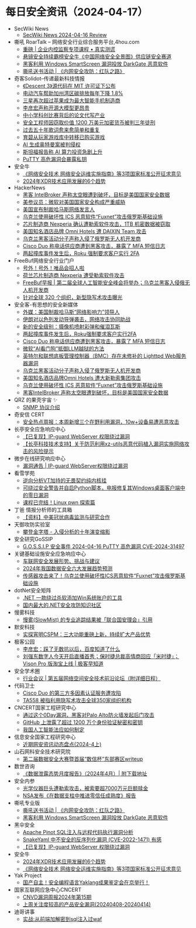 # 每日安全资讯（2024-04-17）

- SecWiki News
  - [SecWiki News 2024-04-16 Review](http://www.sec-wiki.com/?2024-04-16)
- 嘶吼 RoarTalk – 网络安全行业综合服务平台,4hou.com
  - [重磅 | 企业内控监察专项课程 • 真实测谎](https://www.4hou.com/posts/ZGAQ)
  - [悬镜安全持续霸榜安全牛《中国网络安全全景图》供应链安全赛道](https://www.4hou.com/posts/poNQ)
  - [黑客利用 Windows SmartScreen 漏洞投放 DarkGate 恶意软件](https://www.4hou.com/posts/1pXZ)
  - [嘶吼送书活动 | 《内网安全攻防：红队之路》](https://www.4hou.com/posts/wyXr)
- 奇客Solidot–传递最新科技情报
  - [《Descent 3》源代码在 MIT 许可证下公布](https://www.solidot.org/story?sid=77904)
  - [电动汽车帮助加州湾区碳排放每年下降 1.8%](https://www.solidot.org/story?sid=77903)
  - [三星再次超过苹果成为最大智能手机制造商](https://www.solidot.org/story?sid=77902)
  - [李彦宏声称开源大模型更昂贵](https://www.solidot.org/story?sid=77901)
  - [中小学科创比赛背后的论文代写产业](https://www.solidot.org/story?sid=77900)
  - [安全工程师因窃取价值 1200 万美元加密货币被判三年徒刑](https://www.solidot.org/story?sid=77899)
  - [过去五十年歌词愈来愈简单和重复](https://www.solidot.org/story?sid=77898)
  - [育碧从玩家游戏库中转移已购买游戏](https://www.solidot.org/story?sid=77897)
  - [AI 生成奥特曼案被判侵权](https://www.solidot.org/story?sid=77896)
  - [斯坦福报告称 AI 算力投资急剧上升](https://www.solidot.org/story?sid=77895)
  - [PuTTY 高危漏洞会暴露私钥](https://www.solidot.org/story?sid=77894)
- 安全牛
  - [《网络安全技术 网络安全运维实施指南》等3项国家标准公开征求意见](https://www.aqniu.com/vendor/103595.html)
  - [2024年XDR技术应用发展的6个趋势](https://www.aqniu.com/industry/103592.html)
- HackerNews
  - [黑客 IntelBroker 声称太空眼遭到破坏，目标是美国国家安全数据](https://hackernews.cc/archives/51705)
  - [美参议员：微软对美国国家安全构成严重威胁](https://hackernews.cc/archives/51703)
  - [美国宣布制裁哈马斯网络发言人](https://hackernews.cc/archives/51698)
  - [乌克兰使用破坏性 ICS 恶意软件“Fuxnet”攻击俄罗斯基础设施](https://hackernews.cc/archives/51690)
  - [芯片制造商 Nexperia 确认遭勒索软件攻击，1TB 机密数据被窃取](https://hackernews.cc/archives/51669)
  - [美国知名酒店品牌 Omni Hotels 遭 DAIXIN Team 攻击](https://hackernews.cc/archives/51687)
  - [乌克兰黑客活动分子声称入侵了俄罗斯无人机开发商](https://hackernews.cc/archives/51684)
  - [Cisco Duo 称电话供应商遭到黑客攻击，暴露了 MFA 短信日志](https://hackernews.cc/archives/51681)
  - [两起撞库事件发生后，Roku 强制要求客户实行 2FA](https://hackernews.cc/archives/51675)
- FreeBuf网络安全行业门户
  - [号外！号外！唯品会招人啦](https://www.freebuf.com/jobs/398087.html)
  - [荷兰芯片制造商 Nexperia 遭受勒索软件攻击](https://www.freebuf.com/news/398080.html)
  - [FreeBuf早报 | 第二届全球人工智能安全峰会将举办；乌克兰黑客入侵俄无人机开发商](https://www.freebuf.com/news/398063.html)
  - [针对全球 320 个组织，新型隐写术攻击曝光](https://www.freebuf.com/news/398051.html)
- 安全客-有思想的安全新媒体
  - [外媒：美国制裁哈马斯“网络影响力”领导人](https://www.anquanke.com/post/id/295679)
  - [伊朗对以色列发动导弹袭击，网络攻击协同助战](https://www.anquanke.com/post/id/295676)
  - [新的安全级别：摄像机喷射彩弹和催泪瓦斯](https://www.anquanke.com/post/id/295671)
  - [两起撞库事件发生后，Roku强制要求客户实行2FA](https://www.anquanke.com/post/id/295662)
  - [Cisco Duo 称电话供应商遭到黑客攻击，暴露了 MFA 短信日志](https://www.anquanke.com/post/id/295665)
  - [微软“AI看门狗”抵御LLM越狱的方法](https://www.anquanke.com/post/id/295659)
  - [英特尔和联想底板管理控制器（BMC）存在未修补的 Lighttpd Web服务器漏洞](https://www.anquanke.com/post/id/295657)
  - [乌克兰黑客活动分子声称入侵了俄罗斯无人机开发商](https://www.anquanke.com/post/id/295650)
  - [美国知名酒店品牌Omni Hotels 遭大新勒索集团攻击](https://www.anquanke.com/post/id/295646)
  - [乌克兰使用破坏性 ICS 恶意软件“Fuxnet”攻击俄罗斯基础设施](https://www.anquanke.com/post/id/295647)
  - [黑客IntelBroker 声称太空眼遭到破坏，目标是美国国家安全数据](https://www.anquanke.com/post/id/295641)
- QRZ 的果壳宇宙 ✨
  - [SNMP 协议介绍](https://5ec.top/00-notes/protocol/snmp/snmp-introduction)
- 奇安信 CERT
  - [安全热点周报：本周新增三个在野利用漏洞，10w+设备易遭恶意攻击](https://mp.weixin.qq.com/s?__biz=MzU5NDgxODU1MQ==&mid=2247500870&idx=1&sn=8c9b48f9aeb86f839bf5b3d9d6628f6e&chksm=fe79e0dec90e69c8cfad2ddb033e473edd93b42e2c16e7a7258cafd3471d7ccdcb1bb163aaaf&scene=58&subscene=0#rd)
- 长亭安全应急响应中心
  - [【已复现】IP-guard WebServer 权限绕过漏洞](https://mp.weixin.qq.com/s?__biz=MzIwMDk1MjMyMg==&mid=2247492460&idx=1&sn=b10ff59181196e4cab26f4ab05569e59&chksm=96f7fc01a1807517a4ee29a79a9017734f9dcca5af5372efe3142ad06c23e359fc92689bf753&scene=58&subscene=0#rd)
  - [【长亭科技技术支持】关于防范利用xz-utils恶意代码植入漏洞实施网络攻击的风险提示](https://mp.weixin.qq.com/s?__biz=MzIwMDk1MjMyMg==&mid=2247492460&idx=2&sn=7a18e706b8ef14ceb195095fac536313&chksm=96f7fc01a1807517aabcd21da41645883c1d567c1db54bf95d1861a9f30d556e7b740cc79bb7&scene=58&subscene=0#rd)
- 微步在线研究响应中心
  - [漏洞通告 | IP-guard WebServer权限绕过漏洞](https://mp.weixin.qq.com/s?__biz=Mzg5MTc3ODY4Mw==&mid=2247505502&idx=1&sn=6ef977ad6be5e7f57360cc32233db7bc&chksm=cfcab54af8bd3c5cd34b7b0505d716d33fe5a9da6cad9aecb2d0f86554607a36b1d84d4c9f92&scene=58&subscene=0#rd)
- 看雪学苑
  - [逆向分析VT加持的无畏契约纯内核挂](https://mp.weixin.qq.com/s?__biz=MjM5NTc2MDYxMw==&mid=2458550427&idx=1&sn=399ad869e9f33b368de123b079ca1ff2&chksm=b18db01186fa390707f03c65e957277ed4eb7d250bbce02130ab2d6324c0c4cd9ab837e01802&scene=58&subscene=0#rd)
  - [可绕过安全警告并自启Python脚本，电报修复其Windows桌面客户端中的零日漏洞](https://mp.weixin.qq.com/s?__biz=MjM5NTc2MDYxMw==&mid=2458550427&idx=2&sn=d9a271f5a233c557b7d7775102e3bbaa&chksm=b18db01186fa39070e59c7e32889805692b5bfe71730b44c2ee4da01a779254e2c9a553b9029&scene=58&subscene=0#rd)
  - [课程已完结！Linux pwn 探索篇](https://mp.weixin.qq.com/s?__biz=MjM5NTc2MDYxMw==&mid=2458550427&idx=3&sn=d5041870ae72ec9a75c203eb7546bdb2&chksm=b18db01186fa3907d6eee9b2614629165039e258b4be99cc7f486cc435995f0b420952969f30&scene=58&subscene=0#rd)
- 丁爸 情报分析师的工具箱
  - [【资料】中美冠状病毒监测与研究合作](https://mp.weixin.qq.com/s?__biz=MzI2MTE0NTE3Mw==&mid=2651143271&idx=1&sn=25fa7b3aeade4247d3b80d646f1036d2&chksm=f1af4b5dc6d8c24b1df519f5f457ec5243bf5a5767b92fe6eb00a8110cd3f89ee917aa0b70c2&scene=58&subscene=0#rd)
- 天御攻防实验室
  - [攀登金字塔 - 入侵分析的十年演变缩影](https://mp.weixin.qq.com/s?__biz=MzU0MzgyMzM2Nw==&mid=2247485556&idx=1&sn=d7519926b729693155009efaad5f9025&chksm=fb04cb1ccc73420a1c63f14014441db7ff6b8e5f93cf25bfa847133d6db17b1b462d44f9cba7&scene=58&subscene=0#rd)
- 安全研究GoSSIP
  - [G.O.S.S.I.P 安全事件 2024-04-16 PuTTY 高危漏洞 CVE-2024-31497](https://mp.weixin.qq.com/s?__biz=Mzg5ODUxMzg0Ng==&mid=2247497814&idx=1&sn=01aefbdd8ac5ca5f28e1dfc28eacdd3f&chksm=c063d68ff7145f999ccdc00ceef1e45e333ec2319376449ca8f7d26002fa4f6701356cd85254&scene=58&subscene=0#rd)
- 关键基础设施安全应急响应中心
  - [车联网安全发展形势、挑战与建议](https://mp.weixin.qq.com/s?__biz=MzkyMzAwMDEyNg==&mid=2247543321&idx=1&sn=a76432d1058fe170b038a8475edca5a8&chksm=c1e9a648f69e2f5ed5e691cd9d677e19ddab069881d7d61de2ac46ad4ac8e1816a14cf823100&scene=58&subscene=0#rd)
  - [2024年我国数据安全六大发展趋势预测](https://mp.weixin.qq.com/s?__biz=MzkyMzAwMDEyNg==&mid=2247543321&idx=2&sn=e540e84de80675d1ead1c3ca0feb72f4&chksm=c1e9a648f69e2f5ee2f89203cc73742300d48adab0643ce8c2b65d25c5149f924d5489499ab8&scene=58&subscene=0#rd)
  - [传感器攻击来了！乌克兰使用破坏性ICS恶意软件“Fuxnet”攻击俄罗斯基础设施](https://mp.weixin.qq.com/s?__biz=MzkyMzAwMDEyNg==&mid=2247543321&idx=3&sn=7365b7dd7eacfc45f5959fbcf42aa5ce&chksm=c1e9a648f69e2f5e106cfc4e989e297219925556a8db9824be147c9f4fe852cb1cec0dcc1b79&scene=58&subscene=0#rd)
- dotNet安全矩阵
  - [.NET 一款绕过杀软添加Win系统账户的工具](https://mp.weixin.qq.com/s?__biz=MzUyOTc3NTQ5MA==&mid=2247491399&idx=1&sn=af50703fe00f5664e41e16845f6ca3e6&chksm=fa5ab1aacd2d38bc07170867935149f4e0a6d6cba079a3fb934dd39fa3b2c4598ea72e21d699&scene=58&subscene=0#rd)
  - [国内最大的.NET安全攻防知识社区](https://mp.weixin.qq.com/s?__biz=MzUyOTc3NTQ5MA==&mid=2247491399&idx=2&sn=fda61bcf4248c073a1fd710fc6089bb5&chksm=fa5ab1aacd2d38bcb7102a6044d0f2cdb11fd629cc2463d67730902c90e7438f680289250359&scene=58&subscene=0#rd)
- 慢雾科技
  - [慢雾(SlowMist) 的专业追踪结果被「联合国安理会」引用](https://mp.weixin.qq.com/s?__biz=MzU4ODQ3NTM2OA==&mid=2247499685&idx=1&sn=db382eaa06e3af694c2e7c016b2e8412&chksm=fdde8122caa9083467a39880f2e0c6130b7ff43762e24222e8b69c8671e4feb013610cbf9e09&scene=58&subscene=0#rd)
- 默安科技
  - [实探宵明CSPM：三大功能重磅上新，持续扩大产品优势](https://mp.weixin.qq.com/s?__biz=MzIzODQxMjM2NQ==&mid=2247498301&idx=1&sn=11ccc445560b278be2289c39c9209625&chksm=e93b0d1fde4c8409a92e92f2da7e633a01056e589a7ada54d82ba06564f06a23a48d18dc9660&scene=58&subscene=0#rd)
- 极客公园
  - [李彦宏：踩了无数坑以后，百度知道了什么](https://mp.weixin.qq.com/s?__biz=MTMwNDMwODQ0MQ==&mid=2653038925&idx=1&sn=61b1b14be96b3cf1fa5f274fe0c7e9fa&chksm=7e5754fb4920dded9d3f2505dbfafa0c8e5e5259b90c90826663bfa3bef1bbf9013fb12e922a&scene=58&subscene=0#rd)
  - [刘强东数字人今天开启直播首秀；保时捷总裁高情商回应「米时捷」；Vison Pro 版淘宝上线 | 极客早知道](https://mp.weixin.qq.com/s?__biz=MTMwNDMwODQ0MQ==&mid=2653038909&idx=1&sn=622c1f58ef37bd6394ef01d0f2bdec7f&chksm=7e57548b4920dd9d8a6f3f8012c86e02cc12bf407360d471964fdfbe20610d3fc31a2a95fe11&scene=58&subscene=0#rd)
- 安全学术圈
  - [行业会议 | 第五届网络空间安全技术前沿论坛（附详细日程）](https://mp.weixin.qq.com/s?__biz=MzU5MTM5MTQ2MA==&mid=2247490514&idx=1&sn=5f60b291ad1df43c4ceffc92c5bd7eb3&chksm=fe2ee459c9596d4ff0a500c91f00e8dcfe3d5bfb2dbe550274fa3653a9c35f127de23ebac548&scene=58&subscene=0#rd)
- 代码卫士
  - [Cisco Duo 的第三方多因素认证服务遭攻陷](https://mp.weixin.qq.com/s?__biz=MzI2NTg4OTc5Nw==&mid=2247519298&idx=1&sn=68e558c58f6ce4c99d803f463aef947d&chksm=ea94bd28dde3343e48d9db141edeb196defddd2e429e7c9672edd69d8fbc207b9b46e60f42a3&scene=58&subscene=0#rd)
  - [TA558 被指利用隐写术攻击全球350家组织机构](https://mp.weixin.qq.com/s?__biz=MzI2NTg4OTc5Nw==&mid=2247519298&idx=2&sn=33024a72dd6073a781fc2fdd24e70093&chksm=ea94bd28dde3343e09f49b2eab7d13d673706a08ca75fd564b3fe941e346749b1e0efb1b9724&scene=58&subscene=0#rd)
- CNCERT国家工程研究中心
  - [通过这个0Day漏洞，黑客对Palo Alto防火墙发起后门攻击](https://mp.weixin.qq.com/s?__biz=MzUzNDYxOTA1NA==&mid=2247544084&idx=1&sn=fc9fe1827166aabecba3e94a8dae0372&chksm=fa939bd5cde412c3d1125b97ec201987e7ecc4b8c540a6b2659b17315034914647a4918478a0&scene=58&subscene=0#rd)
  - [GitHub 上泄露了超过 1200 万个身份验证秘密和密钥](https://mp.weixin.qq.com/s?__biz=MzUzNDYxOTA1NA==&mid=2247544084&idx=2&sn=36b5366e737ae2e7d97c5b5a2e58a97f&chksm=fa939bd5cde412c33e0f9eb1bf2c481745a5ee78bbc715fac6005f2304a7fe5b14e014d9f2c5&scene=58&subscene=0#rd)
  - [我国人工智能法应如何制定](https://mp.weixin.qq.com/s?__biz=MzUzNDYxOTA1NA==&mid=2247544084&idx=3&sn=ad167163699d868ffe19bec12c4c4c89&chksm=fa939bd5cde412c3ee425f238f31a4a47bbcf565b5849d1c6bfd8c57ccbb5532a088926c29a5&scene=58&subscene=0#rd)
- 信息安全国家工程研究中心
  - [近期网安资讯动态盘点(2024-4上)](https://mp.weixin.qq.com/s?__biz=MzU5OTQ0NzY3Ng==&mid=2247496499&idx=1&sn=eb5cddd1490084fce6cad6ffbe7decdd&chksm=feb67220c9c1fb367d3ffee1712dd8a873b832278dd6fbf0acbf86a50fc2ccff52c01f34a161&scene=58&subscene=0#rd)
- 山石网科安全技术研究院
  - [第二届数据安全大赛暨首届“数信杯”东部赛区writeup](https://mp.weixin.qq.com/s?__biz=MzUzMDUxNTE1Mw==&mid=2247505690&idx=1&sn=76f8a6e7c8a6842e2035a551588b5ade&chksm=fa5202a4cd258bb2f6fe2d90cddeeb38c604fec9bfa050422edb8aa862b1bd1f09874ce5bdfd&scene=58&subscene=0#rd)
- 数世咨询
  - [《数据泄露态势月度报告》（2024年4月）| 附下载地址](https://mp.weixin.qq.com/s?__biz=MzkxNzA3MTgyNg==&mid=2247510144&idx=1&sn=c41e5181531a9ea66fbddbe62327628f&chksm=c144da3df633532b31606999de6c9317f049e9816db4dda618ec55ba55b072c0c4cdfcba4269&scene=58&subscene=0#rd)
- 安全内参
  - [光学仪器巨头遭勒索攻击，被索要超7000万元巨额赎金](https://mp.weixin.qq.com/s?__biz=MzI4NDY2MDMwMw==&mid=2247511413&idx=1&sn=6c76ca82c6e2cc88c85b3622f3d2f232&chksm=ebfaea55dc8d634365ed58a6c69a1ca0e66cb4acc5e271d384a4441d8189b49adc1c229997e7&scene=58&subscene=0#rd)
  - [NSA发布《在数据支柱中推进零信任成熟度》报告](https://mp.weixin.qq.com/s?__biz=MzI4NDY2MDMwMw==&mid=2247511413&idx=2&sn=fa636108b4beb4e8cafc04fb9e849aad&chksm=ebfaea55dc8d6343a6b19ac9a2ef5f539a9399bce383d1b9b9e67692389bdb131c7fb2fee2ff&scene=58&subscene=0#rd)
- 嘶吼专业版
  - [嘶吼送书活动 | 《内网安全攻防：红队之路》](https://mp.weixin.qq.com/s?__biz=MzI0MDY1MDU4MQ==&mid=2247574685&idx=1&sn=3d456422fc1c083bd28389718eb79139&chksm=e91474a7de63fdb1b4460dd84102f33ca820f38bc9f9a9af307691735814f21225a601a22eea&scene=58&subscene=0#rd)
  - [黑客利用 Windows SmartScreen 漏洞投放 DarkGate 恶意软件](https://mp.weixin.qq.com/s?__biz=MzI0MDY1MDU4MQ==&mid=2247574685&idx=2&sn=ba97b28ed17a690b1a43d00ae298d355&chksm=e91474a7de63fdb1997a56007d8d00b64e3fe12d2eb097e727f1c1f644f9b4507762d0914898&scene=58&subscene=0#rd)
- 黑伞安全
  - [Apache Pinot SQL注入与远程代码执行漏洞分析](https://mp.weixin.qq.com/s?__biz=MzU0MzkzOTYzOQ==&mid=2247489062&idx=1&sn=0b22555b73684bc3311b2f7a6749a29c&chksm=fb029b7ecc7512689922e4191f8ea25be384df45ff3ff56ebdde151cb0f737efe3cc898fed00&scene=58&subscene=0#rd)
  - [SnakeYaml 中不安全的反序列化漏洞 (CVE-2022-1471) 有感](https://mp.weixin.qq.com/s?__biz=MzU0MzkzOTYzOQ==&mid=2247489062&idx=2&sn=fc63f02f9a2443b0b405d8c71651a84d&chksm=fb029b7ecc7512686a980e209ab0875348bd17e714255f8930e10ee7f8896775cefce7c2dee1&scene=58&subscene=0#rd)
  - [【已复现】IP-guard WebServer 权限绕过漏洞](https://mp.weixin.qq.com/s?__biz=MzU0MzkzOTYzOQ==&mid=2247489062&idx=3&sn=c00124bb8440d01f50c7e146bec5f6ab&chksm=fb029b7ecc7512680a6f7cda46b559a7f9f45317777d4013d6957d97e392f85cac8ff8845edf&scene=58&subscene=0#rd)
- 安全牛
  - [2024年XDR技术应用发展的6个趋势](https://mp.weixin.qq.com/s?__biz=MjM5Njc3NjM4MA==&mid=2651129153&idx=1&sn=9b9f6499e90c024ef1a16151e688cb7c&chksm=bd15b5928a623c84fcb6757c55303838d26845092c52d975aae4cfc6b0e085d98ea6da9ff670&scene=58&subscene=0#rd)
  - [《网络安全技术 网络安全运维实施指南》等3项国家标准公开征求意见](https://mp.weixin.qq.com/s?__biz=MjM5Njc3NjM4MA==&mid=2651129153&idx=2&sn=049fb2ef1f4d9a6caa69573449ac028c&chksm=bd15b5928a623c847af68d3ccca09c23bcefde2fe14cc6a065cec21fd96a35fc2e254a1255e2&scene=58&subscene=0#rd)
- Yak Project
  - [国产自主！安全编程语言Yaklang成果鉴定会在京举行！](https://mp.weixin.qq.com/s?__biz=Mzk0MTM4NzIxMQ==&mid=2247520006&idx=1&sn=2f9b5c34a139a79d615e377eb562a932&chksm=c2d1f3a2f5a67ab42bda83edc34a5878c014cccae96acf16c0e80503760841addb33dc0e08e5&scene=58&subscene=0#rd)
- 国家互联网应急中心CNCERT
  - [CNVD漏洞周报2024年第15期](https://mp.weixin.qq.com/s?__biz=MzIwNDk0MDgxMw==&mid=2247499093&idx=1&sn=04697292fa2c44f2485abdfab464ac9e&chksm=973ace37a04d47219d012a830774941d9e79a0a087a0873b61f03d086f0ad7c34443abfd17c8&scene=58&subscene=0#rd)
  - [上周关注度较高的产品安全漏洞(20240408-20240414)](https://mp.weixin.qq.com/s?__biz=MzIwNDk0MDgxMw==&mid=2247499093&idx=2&sn=cb9d8680ae74c1014e25c8fe1f6ee87d&chksm=973ace37a04d4721fddbf4a96a5beb747f346b0f7ff1186146ea3abc1b04dd841c65465b37e3&scene=58&subscene=0#rd)
- 迪哥讲事
  - [实战:从前端加解密到sql注入过waf](https://mp.weixin.qq.com/s?__biz=MzIzMTIzNTM0MA==&mid=2247494292&idx=1&sn=d9c3fce9461ed87f31d7143ad0e1d8f6&chksm=e8a5e0f7dfd269e13c43b431bfea6066134d2e01e208b7a747350479577b7d8a00c7f06e68e3&scene=58&subscene=0#rd)
